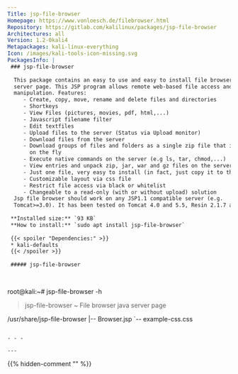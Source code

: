 ```yaml
---
Title: jsp-file-browser
Homepage: https://www.vonloesch.de/filebrowser.html
Repository: https://gitlab.com/kalilinux/packages/jsp-file-browser
Architectures: all
Version: 1.2-0kali4
Metapackages: kali-linux-everything 
Icon: /images/kali-tools-icon-missing.svg
PackagesInfo: |
 ### jsp-file-browser
 
  This package contains an easy to use and easy to install file browser java
  server page. This JSP program allows remote web-based file access and
  manipulation. Features:
     - Create, copy, move, rename and delete files and directories
     - Shortkeys
     - View Files (pictures, movies, pdf, html,...)
     - Javascript filename filter
     - Edit textfiles
     - Upload files to the server (Status via Upload monitor)
     - Download files from the server
     - Download groups of files and folders as a single zip file that is created
       on the fly
     - Execute native commands on the server (e.g ls, tar, chmod,...)
     - View entries and unpack zip, jar, war and gz files on the server
     - Just one file, very easy to install (in fact, just copy it to the server)
     - Customizable layout via css file
     - Restrict file access via black or whitelist
     - Changeable to a read-only (with or without upload) solution
  Jsp file browser should work on any JSP1.1 compatible server (e.g.
  Tomcat>=3.0). It has been tested on Tomcat 4.0 and 5.5, Resin 2.1.7 and Jetty.
 
 **Installed size:** `93 KB`  
 **How to install:** `sudo apt install jsp-file-browser`  
 
 {{< spoiler "Dependencies:" >}}
 * kali-defaults
 {{< /spoiler >}}
 
 ##### jsp-file-browser
 
 
 ```
 root@kali:~# jsp-file-browser -h
 
 > jsp-file-browser ~ File browser java server page
 
 /usr/share/jsp-file-browser
 |-- Browser.jsp
 `-- example-css.css
 ```
 
 - - -
 
---
```

{{% hidden-comment "<!--Do not edit anything above this line-->" %}}
